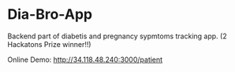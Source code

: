 # Dia-Bro-App
Backend part of diabetis and pregnancy sypmtoms tracking app. (2 Hackatons Prize winner!!)

Online Demo:
http://34.118.48.240:3000/patient





